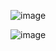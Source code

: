 ![image](https://github.com/user-attachments/assets/34243aa7-b2f8-4935-8d85-e28dffe934d3)

![image](https://github.com/user-attachments/assets/55a56ed4-ccc9-43ab-b12e-1a35ddee9fa8)
